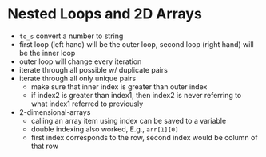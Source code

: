 # Nested Loops and 2D Arrays

- `to_s` convert a number to string
- first loop (left hand) will be the outer loop, second loop (right hand) will be the inner loop
- outer loop will change every iteration
- iterate through all possible w/ duplicate pairs
- iterate through all only unique pairs
  - make sure that inner index is greater than outer index
  - if index2 is greater than index1, then index2 is never referring to what index1 referred to previously
- 2-dimensional-arrays
  - calling an array item using index can be saved to a variable
  - double indexing also worked, E.g., `arr[1][0]` 
  - first index corresponds to the row, second index would be column of that row
